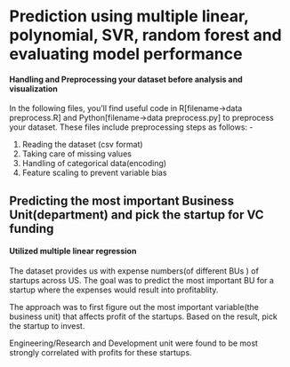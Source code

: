 # Prediction using multiple linear, polynomial, SVR, random forest and evaluating model performance

#### Handling and Preprocessing your dataset before analysis and visualization

In the following files, you’ll find useful code in R[filename->data preprocess.R] and Python[filename->data preprocess.py] to preprocess your dataset. These files include preprocessing steps as follows: -
1.	Reading the dataset (csv format)
2.	Taking care of missing values
3.	Handling of categorical data(encoding)
4.	Feature scaling to prevent variable bias

## Predicting the most important Business Unit(department) and pick the startup for VC funding
#### Utilized multiple linear regression
The dataset provides us with expense numbers(of different BUs ) of startups across US. The goal was to predict the most important BU for a startup where the expenses would result into profitablity. 

The approach was to first figure out the most important variable(the business unit) that affects profit of the startups. Based on the result, pick the startup to invest.

Engineering/Research and Development unit were found to be most strongly correlated with profits for these startups.

